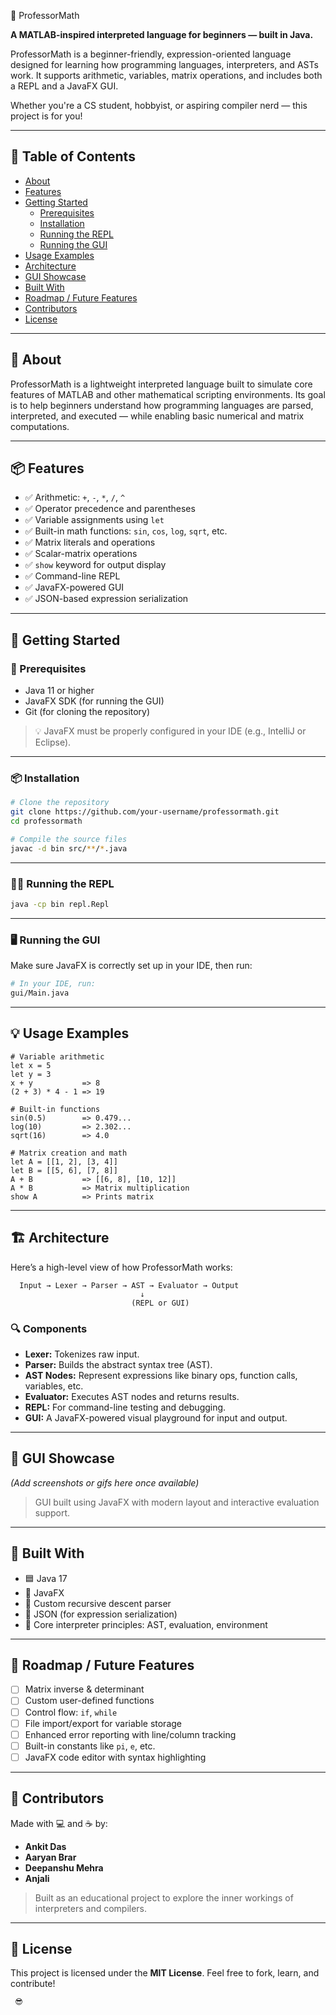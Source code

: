 
🧮 ProfessorMath

**A MATLAB-inspired interpreted language for beginners — built in Java.**

ProfessorMath is a beginner-friendly, expression-oriented language designed for learning how programming languages, interpreters, and ASTs work. It supports arithmetic, variables, matrix operations, and includes both a REPL and a JavaFX GUI.

Whether you're a CS student, hobbyist, or aspiring compiler nerd — this project is for you!

---

## 📖 Table of Contents

- [About](#about)
- [Features](#features)
- [Getting Started](#getting-started)
  - [Prerequisites](#prerequisites)
  - [Installation](#installation)
  - [Running the REPL](#running-the-repl)
  - [Running the GUI](#running-the-gui)
- [Usage Examples](#usage-examples)
- [Architecture](#architecture)
- [GUI Showcase](#gui-showcase)
- [Built With](#built-with)
- [Roadmap / Future Features](#roadmap--future-features)
- [Contributors](#contributors)
- [License](#license)

---

## 📖 About

ProfessorMath is a lightweight interpreted language built to simulate core features of MATLAB and other mathematical scripting environments. Its goal is to help beginners understand how programming languages are parsed, interpreted, and executed — while enabling basic numerical and matrix computations.

---

## 📦 Features

- ✅ Arithmetic: `+`, `-`, `*`, `/`, `^`
- ✅ Operator precedence and parentheses
- ✅ Variable assignments using `let`
- ✅ Built-in math functions: `sin`, `cos`, `log`, `sqrt`, etc.
- ✅ Matrix literals and operations
- ✅ Scalar-matrix operations
- ✅ `show` keyword for output display
- ✅ Command-line REPL
- ✅ JavaFX-powered GUI
- ✅ JSON-based expression serialization

---

## 🚀 Getting Started

### 🔧 Prerequisites

- Java 11 or higher
- JavaFX SDK (for running the GUI)
- Git (for cloning the repository)

> 💡 JavaFX must be properly configured in your IDE (e.g., IntelliJ or Eclipse).

---

### 📦 Installation

```bash
# Clone the repository
git clone https://github.com/your-username/professormath.git
cd professormath

# Compile the source files
javac -d bin src/**/*.java
````

---

### 🧑‍💻 Running the REPL

```bash
java -cp bin repl.Repl
```

---

### 🖥️ Running the GUI

Make sure JavaFX is correctly set up in your IDE, then run:

```bash
# In your IDE, run:
gui/Main.java
```

---

## 💡 Usage Examples

```plaintext
# Variable arithmetic
let x = 5
let y = 3
x + y           => 8
(2 + 3) * 4 - 1 => 19

# Built-in functions
sin(0.5)        => 0.479...
log(10)         => 2.302...
sqrt(16)        => 4.0

# Matrix creation and math
let A = [[1, 2], [3, 4]]
let B = [[5, 6], [7, 8]]
A + B           => [[6, 8], [10, 12]]
A * B           => Matrix multiplication
show A          => Prints matrix
```

---

## 🏗️ Architecture

Here’s a high-level view of how ProfessorMath works:

```
  Input → Lexer → Parser → AST → Evaluator → Output
                             ↓
                           (REPL or GUI)
```

### 🔍 Components

* **Lexer:** Tokenizes raw input.
* **Parser:** Builds the abstract syntax tree (AST).
* **AST Nodes:** Represent expressions like binary ops, function calls, variables, etc.
* **Evaluator:** Executes AST nodes and returns results.
* **REPL:** For command-line testing and debugging.
* **GUI:** A JavaFX-powered visual playground for input and output.

---

## 🎨 GUI Showcase

*(Add screenshots or gifs here once available)*

> GUI built using JavaFX with modern layout and interactive evaluation support.

---

## 🧰 Built With

* 🟦 Java 17
* 🎨 JavaFX
* 🔁 Custom recursive descent parser
* 🔧 JSON (for expression serialization)
* 🧠 Core interpreter principles: AST, evaluation, environment

---

## 🧠 Roadmap / Future Features

* [ ] Matrix inverse & determinant
* [ ] Custom user-defined functions
* [ ] Control flow: `if`, `while`
* [ ] File import/export for variable storage
* [ ] Enhanced error reporting with line/column tracking
* [ ] Built-in constants like `pi`, `e`, etc.
* [ ] JavaFX code editor with syntax highlighting

---

## 👥 Contributors

Made with 💻 and ☕ by:

* **Ankit Das**
* **Aaryan Brar**
* **Deepanshu Mehra**
* **Anjali**

> Built as an educational project to explore the inner workings of interpreters and compilers.

---

## 📜 License

This project is licensed under the **MIT License**.
Feel free to fork, learn, and contribute!

```
 😎
```

